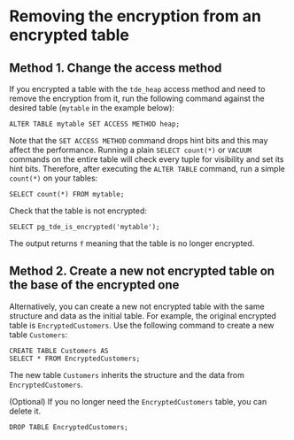 # Removing the encryption from an encrypted table

## Method 1. Change the access method

If you encrypted a table with the `tde_heap` access method and need to remove the encryption from it, run the following command against the desired table (`mytable` in the example below):

```
ALTER TABLE mytable SET ACCESS METHOD heap;
```

Note that the `SET ACCESS METHOD` command drops hint bits and this may affect the performance. Running a plain `SELECT count(*)` or `VACUUM` commands on the entire table will check every tuple for visibility and set its hint bits. Therefore, after executing the `ALTER TABLE` command, run a simple `count(*)` on your tables:

```
SELECT count(*) FROM mytable;
```

Check that the table is not encrypted:

```
SELECT pg_tde_is_encrypted('mytable');
```

The output returns `f` meaning that the table is no longer encrypted. 



## Method 2. Create a new not encrypted table on the base of the encrypted one

Alternatively, you can create a new not encrypted table with the same structure and data as the initial table. For example, the original encrypted table is `EncryptedCustomers`. Use the following command to create a new table `Customers`: 

```
CREATE TABLE Customers AS
SELECT * FROM EncryptedCustomers;
```

The new table `Customers` inherits the structure and the data from `EncryptedCustomers`.

(Optional) If you no longer need the `EncryptedCustomers` table, you can delete it.

```
DROP TABLE EncryptedCustomers;
```
